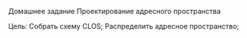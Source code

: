 Домашнее задание
Проектирование адресного пространства

Цель:
Собрать схему CLOS;
Распределить адресное пространство;


